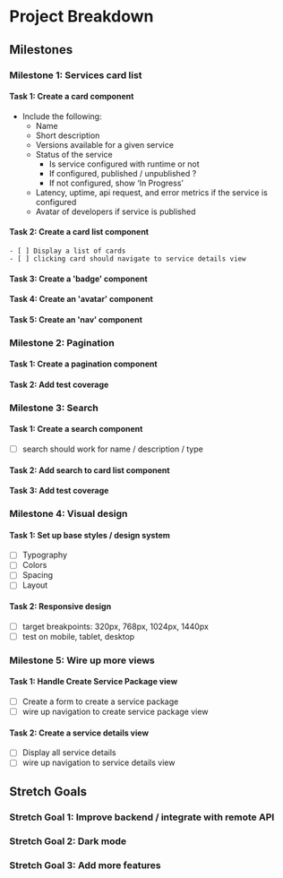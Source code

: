 # Project Breakdown

## Milestones

### Milestone 1: Services card list
#### Task 1: Create a card component
- Include the following:
    - Name
    - Short description
    - Versions available for a given service
    - Status of the service
      - Is service configured with runtime or not
      - If configured, published / unpublished ?
      - If not configured, show ‘In Progress’
    - Latency, uptime, api request, and error metrics if the service is configured
    - Avatar of developers if service is published

#### Task 2: Create a card list component
    - [ ] Display a list of cards
    - [ ] clicking card should navigate to service details view

#### Task 3: Create a 'badge' component
#### Task 4: Create an 'avatar' component
#### Task 5: Create an 'nav' component

### Milestone 2: Pagination
#### Task 1: Create a pagination component
#### Task 2: Add test coverage

### Milestone 3: Search
#### Task 1: Create a search component
 - [ ] search should work for name / description / type
#### Task 2: Add search to card list component
#### Task 3: Add test coverage

### Milestone 4: Visual design
#### Task 1: Set up base styles / design system
- [ ] Typography
- [ ] Colors
- [ ] Spacing
- [ ] Layout

#### Task 2: Responsive design
 - [ ] target breakpoints: 320px, 768px, 1024px, 1440px
 - [ ] test on mobile, tablet, desktop

### Milestone 5: Wire up more views
#### Task 1: Handle Create Service Package view
- [ ] Create a form to create a service package
- [ ] wire up navigation to create service package view

#### Task 2: Create a service details view
- [ ] Display all service details
- [ ] wire up navigation to service details view

## Stretch Goals

### Stretch Goal 1: Improve backend / integrate with remote API

### Stretch Goal 2: Dark mode

### Stretch Goal 3: Add more features
